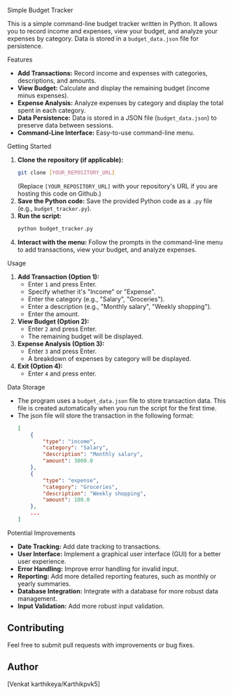  Simple Budget Tracker

This is a simple command-line budget tracker written in Python. It allows you to record income and expenses, view your budget, and analyze your expenses by category. Data is stored in a `budget_data.json` file for persistence.

 Features

* **Add Transactions:** Record income and expenses with categories, descriptions, and amounts.
* **View Budget:** Calculate and display the remaining budget (income minus expenses).
* **Expense Analysis:** Analyze expenses by category and display the total spent in each category.
* **Data Persistence:** Data is stored in a JSON file (`budget_data.json`) to preserve data between sessions.
* **Command-Line Interface:** Easy-to-use command-line menu.

 Getting Started

1.  **Clone the repository (if applicable):**
    ```bash
    git clone [YOUR_REPOSITORY_URL]
    ```
    (Replace `[YOUR_REPOSITORY_URL]` with your repository's URL if you are hosting this code on Github.)
2.  **Save the Python code:** Save the provided Python code as a `.py` file (e.g., `budget_tracker.py`).
3.  **Run the script:**
    ```bash
    python budget_tracker.py
    ```
4.  **Interact with the menu:** Follow the prompts in the command-line menu to add transactions, view your budget, and analyze expenses.

 Usage

1.  **Add Transaction (Option 1):**
    * Enter `1` and press Enter.
    * Specify whether it's "Income" or "Expense".
    * Enter the category (e.g., "Salary", "Groceries").
    * Enter a description (e.g., "Monthly salary", "Weekly shopping").
    * Enter the amount.
2.  **View Budget (Option 2):**
    * Enter `2` and press Enter.
    * The remaining budget will be displayed.
3.  **Expense Analysis (Option 3):**
    * Enter `3` and press Enter.
    * A breakdown of expenses by category will be displayed.
4.  **Exit (Option 4):**
    * Enter `4` and press enter.

 Data Storage

* The program uses a `budget_data.json` file to store transaction data. This file is created automatically when you run the script for the first time.
* The json file will store the transaction in the following format:
    ```json
    [
        {
            "type": "income",
            "category": "Salary",
            "description": "Monthly salary",
            "amount": 3000.0
        },
        {
            "type": "expense",
            "category": "Groceries",
            "description": "Weekly shopping",
            "amount": 100.0
        },
        ...
    ]
    ```

 Potential Improvements

* **Date Tracking:** Add date tracking to transactions.
* **User Interface:** Implement a graphical user interface (GUI) for a better user experience.
* **Error Handling:** Improve error handling for invalid input.
* **Reporting:** Add more detailed reporting features, such as monthly or yearly summaries.
* **Database Integration:** Integrate with a database for more robust data management.
* **Input Validation:** Add more robust input validation.

## Contributing

Feel free to submit pull requests with improvements or bug fixes.

## Author

[Venkat karthikeya/Karthikpvk5]
